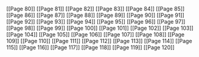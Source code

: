 [[Page 80]]
[[Page 81]]
[[Page 82]]
[[Page 83]]
[[Page 84]]
[[Page 85]]
[[Page 86]]
[[Page 87]]
[[Page 88]]
[[Page 89]]
[[Page 90]]
[[Page 91]]
[[Page 92]]
[[Page 93]]
[[Page 94]]
[[Page 95]]
[[Page 96]]
[[Page 97]]
[[Page 98]]
[[Page 99]]
[[Page 100]]
[[Page 101]]
[[Page 102]]
[[Page 103]]
[[Page 104]]
[[Page 105]]
[[Page 106]]
[[Page 107]]
[[Page 108]]
[[Page 109]]
[[Page 110]]
[[Page 111]]
[[Page 112]]
[[Page 113]]
[[Page 114]]
[[Page 115]]
[[Page 116]]
[[Page 117]]
[[Page 118]]
[[Page 119]]
[[Page 120]]